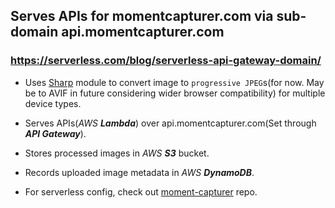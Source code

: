## Serves APIs for momentcapturer.com via sub-domain api.momentcapturer.com

### https://serverless.com/blog/serverless-api-gateway-domain/

- Uses [Sharp](https://github.com/lovell/sharp) module to convert image to `progressive JPEG`s(for now. May be to AVIF in future considering wider browser compatibility) for multiple device types.

- Serves APIs(_AWS_ **_Lambda_**) over api.momentcapturer.com(Set through **_API Gateway_**).

- Stores processed images in _AWS_ **_S3_** bucket.

- Records uploaded image metadata in _AWS_ **_DynamoDB_**.

- For serverless config, check out [moment-capturer](https://github.com/sureshUngarala/moment-capturer) repo.
